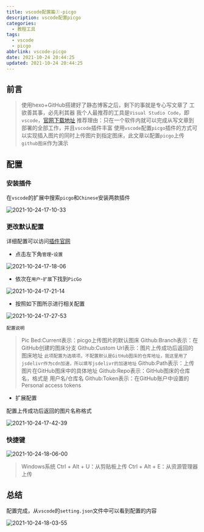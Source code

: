 ```yaml
---
title: vscode配置篇①-picgo
description: vscode配置picgo
categories:
  - 教程工具
tags:
  - vscode
  - picgo
abbrlink: vscode-picgo
date: 2021-10-24 20:44:25
updated: 2021-10-24 20:44:25
---
```


## 前言

> 使用hexo+GitHub搭建好了静态博客之后，剩下的事就是专心写文章了
> 工欲善其事，必先利其器
> 我个人最推荐的工具是`Visual Studio Code`，即`vscode`，[官网下载地址](https://code.visualstudio.com/Download)
> 推荐理由：只在一个软件内就可以完成从写文章到部署的全部工作，并且`vscode`插件丰富
> 使用`vscode`配置`picgo`插件的方式可以实现插入图片的同时上传图片到指定图床，此文章以配置`picgo`上传`github图床`作为演示

## 配置

### 安装插件

在`vscode`的扩展中搜索`picgo`和`Chinese`安装两款插件

![2021-10-24-17-10-33](https://cdn.jsdelivr.net/gh/codesensi/picture@main/stage/blog/2021-10-24-17-10-33.png)

### 更改默认配置

详细配置可以访问[插件官网](https://marketplace.visualstudio.com/items?itemName=Spades.vs-picgo)

- 点击左下角`管理`-`设置`

![2021-10-24-17-18-06](https://cdn.jsdelivr.net/gh/codesensi/picture@main/stage/blog/2021-10-24-17-18-06.png)

- 依次在`用户`-`扩展`下找到`PicGo`

![2021-10-24-17-21-14](https://cdn.jsdelivr.net/gh/codesensi/picture@main/stage/blog/2021-10-24-17-21-14.png)

- 按照如下图所示进行相关配置

![2021-10-24-17-27-53](https://cdn.jsdelivr.net/gh/codesensi/picture@main/stage/blog/2021-10-24-17-27-53.png)

`配置说明`

> Pic Bed:Current表示：picgo上传图片的默认图床
> Github:Branch表示：在GitHub创建的图床分支
> Github:Custom Url表示：图片上传成功后返回的图床地址
> `此项配置为选填项，不配置默认是GitHub图床的仓库地址，我这里用了jsdelivr作为cdn加速，所以填写jsdelivr的加速地址`
> Github:Path表示：上传图片在GitHub图床中的具体地址
> Github:Repo表示：GitHub图床的仓库名，格式是 用户名/仓库名
> Github:Token表示：在GitHub账户中设置的Personal access tokens

- 扩展配置

配置上传成功后返回的图片名称格式

![2021-10-24-17-42-39](https://cdn.jsdelivr.net/gh/codesensi/picture@main/stage/blog/2021-10-24-17-42-39.png)

### 快捷键

![2021-10-24-18-06-00](https://cdn.jsdelivr.net/gh/codesensi/picture@main/stage/blog/2021-10-24-18-06-00.png)

> Windows系统
> Ctrl + Alt + U：从剪贴板上传
> Ctrl + Alt + E：从资源管理器上传

## 总结

配置完成，从`vscode`的`setting.json`文件中可以看到配置的内容

![2021-10-24-18-03-55](https://cdn.jsdelivr.net/gh/codesensi/picture@main/stage/blog/2021-10-24-18-03-55.png)